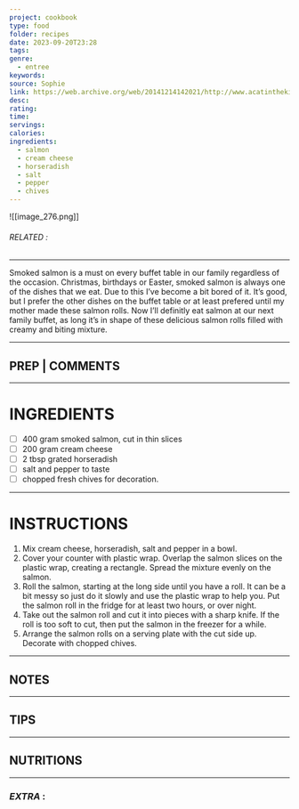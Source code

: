 ```yaml
---
project: cookbook
type: food
folder: recipes
date: 2023-09-20T23:28
tags: 
genre:
  - entree
keywords: 
source: Sophie
link: https://web.archive.org/web/20141214142021/http://www.acatinthekitchen.com/2008/06/12/moms-smoked-salmon-rolls/
desc: 
rating: 
time: 
servings: 
calories: 
ingredients:
  - salmon
  - cream cheese
  - horseradish
  - salt
  - pepper
  - chives
---
```


![[image_276.png]]
###### *RELATED* : 
---
Smoked salmon is a must on every buffet table in our family regardless of the occasion. Christmas, birthdays or Easter, smoked salmon is always one of the dishes that we eat. Due to this I’ve become a bit bored of it. It’s good, but I prefer the other dishes on the buffet table or at least prefered until my mother made these salmon rolls. Now I’ll definitly eat salmon at our next family buffet, as long it’s in shape of these delicious salmon rolls filled with creamy and biting mixture.

---
## PREP | COMMENTS



---
# INGREDIENTS

- [ ] 400 gram smoked salmon, cut in thin slices
- [ ] 200 gram cream cheese
- [ ] 2 tbsp grated horseradish
- [ ] salt and pepper to taste
- [ ] chopped fresh chives for decoration.

---
# INSTRUCTIONS

1. Mix cream cheese, horseradish, salt and pepper in a bowl.
2. Cover your counter with plastic wrap. Overlap the salmon slices on the plastic wrap, creating a rectangle. Spread the mixture evenly on the salmon.
3. Roll the salmon, starting at the long side until you have a roll. It can be a bit messy so just do it slowly and use the plastic wrap to help you. Put the salmon roll in the fridge for at least two hours, or over night.
4. Take out the salmon roll and cut it into pieces with a sharp knife. If the roll is too soft to cut, then put the salmon in the freezer for a while.
5. Arrange the salmon rolls on a serving plate with the cut side up. Decorate with chopped chives.

---
## NOTES



---
## TIPS



---
## NUTRITIONS



---
### *EXTRA* :



